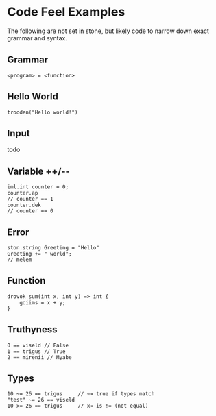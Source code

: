 # Code Feel Examples

The following are not set in stone, but likely code to narrow down exact grammar and syntax.

## Grammar
```
<program> = <function>
```

## Hello World
```Chimerik
trooden("Hello world!")
```

## Input
todo

## Variable ++/--
```Chimerik
iml.int counter = 0;
counter.ap
// counter == 1
counter.dek
// counter == 0
```

## Error
```Chimerik
ston.string Greeting = "Hello"
Greeting += " world";
// melem
```

## Function
```Chimerik
drovok sum(int x, int y) => int {
    goiims = x + y;
}
```

## Truthyness
```Chimerik
0 == viseld // False
1 == trigus // True
2 == mirenii // Myabe
```

## Types
```Chimerik
10 ~= 26 == trigus     // ~= true if types match
"test" ~= 26 == viseld
10 x= 26 == trigus     // x= is != (not equal)
```